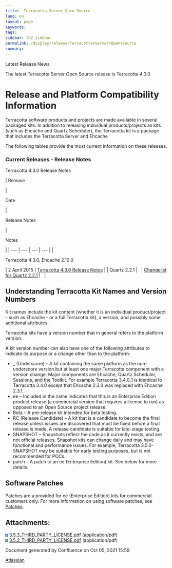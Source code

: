 ```yaml
---
title:  Terracotta Server Open Source  
lang: en
layout: page
keywords:
tags:
sidebar: lb2_sidebar
permalink: /display/release/Terracotta+Server+Open+Source
summary:
---
```


Latest Release News

The latest Terracotta Server Open Source release is Terracotta 4.3.0

Release and Platform Compatibility Information
==============================================

Terracotta software products and projects are made available in several packaged kits. In addition to releasing individual products/projects as kits (such as Ehcache and Quartz Scheduler), the Terracotta kit is a package that includes the Terracotta Server and Ehcache

The following tables provide the most current information on these releases.

### Current Releases - Release Notes

Terracotta 4.3.0 Release Notes

| 
Release

 | 

Date

 | 

Release Notes

 | 

Notes

 |
| --- | --- | --- | --- |
| 

Terracotta 4.3.0, Ehcache 2.10.0

 | 2 April 2015 | [Terracotta 4.3.0 Release Notes](Release+Notes%3A+Terracotta+Server+4.3.0+Open+Source) |
| Quartz 2.2.1 |   | [Changelist for Quartz 2.2.1](https://jira.terracotta.org/jira/browse/QTZ/?selectedTab=com.atlassian.jira.jira-projects-plugin:changelog-panel) |   |

Understanding Terracotta Kit Names and Version Numbers
------------------------------------------------------

Kit names include the kit content (whether it is an individual product/project - such as Ehcache - or a full Terracotta kit), a version, and possibly some additional attributes.

Terracotta kits have a version number that in general refers to the platform version.

A kit version number can also have one of the following attributes to indicate its purpose or a change other than to the platform:

*   \_ (Underscore) – A kit containing the same platform as the non-underscore version but at least one major Terracotta component with a version change. Major components are Ehcache, Quartz Scheduler, Sessions, and the Toolkit. For example Terracotta 3.4.0\_1 is identical to Terracotta 3.4.0 except that Ehcache 2.3.0 was replaced with Ehcache 2.3.1.
*   ee – Included in the name indicates that this is an Enterprise Edition product release (a commercial version that requires a license to run) as opposed to an Open Source project release.
*   Beta – A pre-release kit intended for beta testing.
*   RC (Release Candidate) – A kit that is a candidate to become the final release unless issues are discovered that must be fixed before a final release is made. A release candidate is suitable for late-stage testing.
*   SNAPSHOT – Snapshots reflect the code as it currently exists, and are not official releases. Snapshot kits can change daily and may have functional and performance issues. For example, Terracotta 3.5.0-SNAPSHOT may be suitable for early testing purposes, but is not recommended for POCs.
*   patch – A patch to an ee (Enterprise Edition) kit. See below for more details.

Software Patches
----------------

Patches are a provided for ee (Enterprise Edition) kits for commercial customers only. For more information on using software patches, see [Patches](Patches).

Attachments:
------------

![](images/icons/bullet_blue.gif) [3.5.3\_THIRD\_PARTY\_LICENSE.pdf](/download/attachments/43581492/3.5.3_THIRD_PARTY_LICENSE.pdf) (application/pdf)  
![](images/icons/bullet_blue.gif) [3.5.2\_THIRD\_PARTY\_LICENSE.pdf](/download/attachments/43581492/3.5.2_THIRD_PARTY_LICENSE.pdf) (application/pdf)  

Document generated by Confluence on Oct 05, 2021 15:59

[Atlassian](http://www.atlassian.com/)
